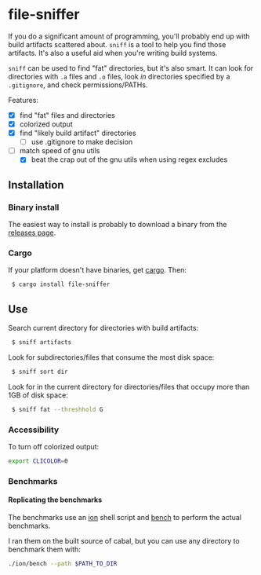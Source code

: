 # file-sniffer

If you do a significant amount of programming, you'll probably end up with
build artifacts scattered about. `sniff` is a tool to help you find those
artifacts. It's also a useful aid when you're writing build systems.

`sniff` can be used to find "fat" directories, but it's also smart. It can look
for directories with `.a` files and `.o` files, look *in* directories
  specified by a `.gitignore`, and check permissions/PATHs.

Features:
  - [x] find "fat" files and directories
  - [x] colorized output
  - [x] find "likely build artifact" directories
    - [ ] use .gitignore to make decision
  - [ ] match speed of gnu utils
    - [x] beat the crap out of the gnu utils when using regex excludes

## Installation

### Binary install

The easiest way to install is probably to download a binary from the [releases
page](https://github.com/vmchale/file-sniffer/releases).

### Cargo

If your platform doesn't have binaries, get [cargo](https://rustup.rs/). Then:

```bash
 $ cargo install file-sniffer
```

## Use

Search current directory for directories with build artifacts:

```bash
 $ sniff artifacts
```

Look for subdirectories/files that consume the most disk space:

```bash
 $ sniff sort dir
```

Look for in the current directory for directories/files that occupy more than 1GB of disk space:


```bash
 $ sniff fat --threshhold G
```

### Accessibility

To turn off colorized output:

```bash
export CLICOLOR=0
```

### Benchmarks

#### Replicating the benchmarks

The benchmarks use an [ion](https://github.com/redox-os/ion) shell script and
[bench](https://github.com/Gabriel439/bench) to perform the actual benchmarks.

I ran them on the built source of cabal, but you can use any directory to
benchmark them with:

```bash
./ion/bench --path $PATH_TO_DIR
```
